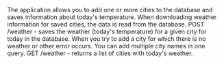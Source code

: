 The application allows you to add one or more cities to the database and saves information about today's temperature. When downloading weather information for saved cities, the data is read from the database.
POST /weather - saves the weather (today's temperature) for a given city for today in the database. When you try to add a city for which there is no weather or other error occurs. You can add multiple city names in one query.
GET /weather - returns a list of cities with today's weather.